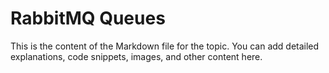 # RabbitMQ Queues

This is the content of the Markdown file for the topic.
You can add detailed explanations, code snippets, images, and other content here.
